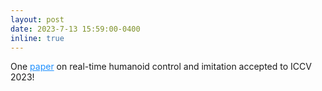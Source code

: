 ```yaml
---
layout: post
date: 2023-7-13 15:59:00-0400
inline: true
---
```


One <a href="https://arxiv.org/abs/2305.06456" style="color: DodgerBlue">paper</a> on real-time humanoid control and imitation accepted to ICCV 2023!


